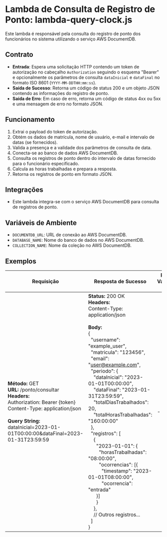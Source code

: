 # Lambda de Consulta de Registro de Ponto: lambda-query-clock.js

Este lambda é responsável pela consulta do registro de ponto dos funcionários no sistema utilizando o serviço AWS DocumentDB.

## Contrato
- **Entrada**: Espera uma solicitação HTTP contendo um token de autorização no cabeçalho `Authorization` seguindo o esquema "Bearer" e opcionalmente os parâmetros de consulta `dataInicial` e `dataFinal` no formato ISO 8601 (`YYYY-MM-DDTHH:mm:ss`).
- **Saída de Sucesso**: Retorna um código de status 200 e um objeto JSON contendo as informações do registro de ponto.
- **Saída de Erro**: Em caso de erro, retorna um código de status 4xx ou 5xx e uma mensagem de erro no formato JSON.

## Funcionamento
1. Extrai o payload do token de autorização.
2. Obtém os dados de matrícula, nome de usuário, e-mail e intervalo de datas (se fornecidos).
3. Valida a presença e a validade dos parâmetros de consulta de data.
4. Conecta-se ao banco de dados AWS DocumentDB.
5. Consulta os registros de ponto dentro do intervalo de datas fornecido para o funcionário especificado.
6. Calcula as horas trabalhadas e prepara a resposta.
7. Retorna os registros de ponto em formato JSON.

## Integrações
- Este lambda integra-se com o serviço AWS DocumentDB para consulta de registros de ponto.

## Variáveis de Ambiente
- `DOCUMENTDB_URL`: URL de conexão ao AWS DocumentDB.
- `DATABASE_NAME`: Nome do banco de dados no AWS DocumentDB.
- `COLLECTION_NAME`: Nome da coleção no AWS DocumentDB.

## Exemplos

| **Requisição**                                                                                                                                                                                                            |**Resposta de Sucesso**| **Reposta Validações (400)**| **Reposta Erros (500)**|
|---------------------------------------------------------------------------------------------------------------------------------------------------------------------------------------------------------------------------|------------------------|---------------------|---------------------|
| **Método:** GET<br>**URL:** /ponto/consultar<br>**Headers:**<br>Authorization: Bearer {token}<br>Content-Type: application/json<br><br>**Query String:**<br>dataInicial=2023-01-01T00:00:00&dataFinal=2023-01-31T23:59:59 | **Status:** 200 OK<br>**Headers:**<br>Content-Type: application/json<br><br>**Body:**<br>{<br>&nbsp;&nbsp;"username": "example_user",<br>&nbsp;&nbsp;"matricula": "123456",<br>&nbsp;&nbsp;"email": "user@example.com",<br>&nbsp;&nbsp;"periodo": {<br>&nbsp;&nbsp;&nbsp;&nbsp;"dataInicial": "2023-01-01T00:00:00",<br>&nbsp;&nbsp;&nbsp;&nbsp;"dataFinal": "2023-01-31T23:59:59",<br>&nbsp;&nbsp;&nbsp;&nbsp;"totalDiasTrabalhados": 20,<br>&nbsp;&nbsp;&nbsp;&nbsp;"totalHorasTrabalhadas": "160:00:00"<br>&nbsp;&nbsp;},<br>&nbsp;&nbsp;"registros": [<br>&nbsp;&nbsp;&nbsp;&nbsp;{<br>&nbsp;&nbsp;&nbsp;&nbsp;&nbsp;&nbsp;"2023-01-01": {<br>&nbsp;&nbsp;&nbsp;&nbsp;&nbsp;&nbsp;&nbsp;&nbsp;"horasTrabalhadas": "08:00:00",<br>&nbsp;&nbsp;&nbsp;&nbsp;&nbsp;&nbsp;&nbsp;&nbsp;"ocorrencias": [{<br>&nbsp;&nbsp;&nbsp;&nbsp;&nbsp;&nbsp;&nbsp;&nbsp;&nbsp;&nbsp;"timestamp": "2023-01-01T08:00:00",<br>&nbsp;&nbsp;&nbsp;&nbsp;&nbsp;&nbsp;&nbsp;&nbsp;&nbsp;&nbsp;"ocorrencia": "entrada"<br>&nbsp;&nbsp;&nbsp;&nbsp;&nbsp;&nbsp;}]<br>&nbsp;&nbsp;&nbsp;&nbsp;&nbsp;&nbsp;}<br>&nbsp;&nbsp;&nbsp;&nbsp;},<br>&nbsp;&nbsp;&nbsp;&nbsp;// Outros registros...<br>&nbsp;&nbsp;]<br>}| -| **Status:** 500 Internal Server Error<br>**Headers:**<br>Content-Type: application/json<br><br>**Body:**<br>{<br>&nbsp;&nbsp;"message": "Erro ao visualizar registros de ponto."<br>}|